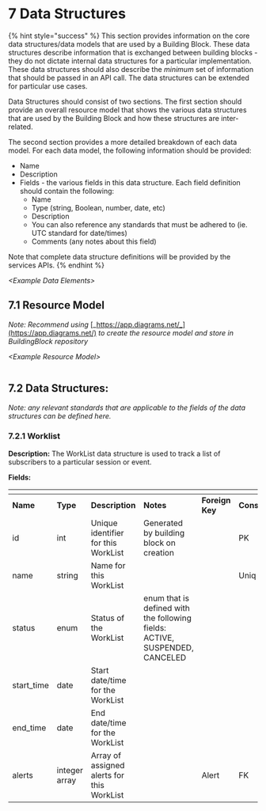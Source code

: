 # 7 Data Structures

{% hint style="success" %}
This section provides information on the core data structures/data models that are used by a Building Block. These data structures describe information that is exchanged between building blocks - they do not dictate internal data structures for a particular implementation. These data structures should also describe the _minimum_ set of information that should be passed in an API call. The data structures can be extended for particular use cases.

Data Structures should consist of two sections. The first section should provide an overall resource model that shows the various data structures that are used by the Building Block and how these structures are inter-related.

The second section provides a more detailed breakdown of each data model. For each data model, the following information should be provided:

* Name
* Description
* Fields - the various fields in this data structure. Each field definition should contain the following:
  * Name
  * Type (string, Boolean, number, date, etc)
  * Description
  * You can also reference any standards that must be adhered to (ie. UTC standard for date/times)
  * Comments (any notes about this field)

Note that complete data structure definitions will be provided by the services APIs.
{% endhint %}

_\<Example Data Elements>_

## 7.1 Resource Model

_Note: Recommend using_ [_https://app.diagrams.net/_](https://app.diagrams.net/) _to create the resource model and store in BuildingBlock repository_

&#x20;_\<Example Resource Model>_

<figure><img src="https://files.gitbook.com/v0/b/gitbook-x-prod.appspot.com/o/spaces%2FzdXe8NbIMZIv5sydPBf6%2Fuploads%2Fgit-blob-736cd906cff209af7113b298653cb11a8b5935b6%2Fdata-structures.png?alt=media" alt=""><figcaption></figcaption></figure>

&#x20;

## 7.2 Data Structures:  <a href="#worklist-data-structure" id="worklist-data-structure"></a>

_Note: any relevant standards that are applicable to the fields of the data structures can be defined here._

### 7.2.1 Worklist

**Description:** The WorkList data structure is used to track a list of subscribers to a particular session or event.

**Fields:**

<table data-header-hidden><thead><tr><th></th><th></th><th></th><th></th><th data-hidden></th><th data-hidden></th><th data-hidden></th></tr></thead><tbody><tr><td><strong>Name</strong></td><td><strong>Type</strong></td><td><strong>Description</strong></td><td><strong>Notes</strong></td><td><strong>Foreign Key</strong></td><td><strong>Constraints</strong></td><td><strong>Required</strong></td></tr><tr><td>id</td><td>int</td><td>Unique identifier for this WorkList</td><td>Generated by building block on creation</td><td> </td><td>PK</td><td>Y</td></tr><tr><td>name</td><td>string</td><td>Name for this WorkList</td><td></td><td> </td><td>Uniq</td><td>Y</td></tr><tr><td>status</td><td>enum</td><td>Status of the WorkList</td><td>enum that is defined with the following fields: ACTIVE, SUSPENDED, CANCELED</td><td> </td><td> </td><td>Y</td></tr><tr><td>start_time</td><td>date</td><td>Start date/time for the WorkList</td><td></td><td> </td><td> </td><td>Y</td></tr><tr><td>end_time</td><td>date</td><td>End date/time for the WorkList</td><td></td><td> </td><td> </td><td>Y</td></tr><tr><td>alerts</td><td>integer array</td><td>Array of assigned alerts for this WorkList</td><td></td><td>Alert</td><td>FK</td><td>N</td></tr></tbody></table>

##
